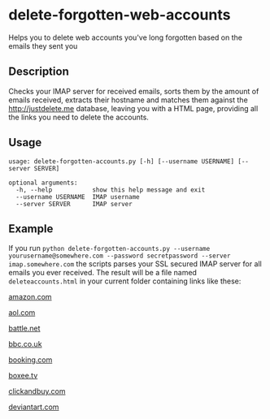 delete-forgotten-web-accounts
=============================

Helps you to delete web accounts you've long forgotten based on the emails they sent you

Description
-----------
Checks your IMAP server for received emails, sorts them by the amount of emails received, extracts their hostname and matches them against the http://justdelete.me database, leaving you with a HTML page, providing all the links you need to delete the accounts.

Usage
-----

	usage: delete-forgotten-accounts.py [-h] [--username USERNAME] [--server SERVER]

	optional arguments:
	  -h, --help           show this help message and exit
	  --username USERNAME  IMAP username
	  --server SERVER      IMAP server

Example
-------

If you run `python delete-forgotten-accounts.py --username yourusername@somewhere.com --password secretpassword --server imap.somewhere.com` the scripts parses your SSL secured IMAP server for all emails you ever received. The result will be a file named `deleteaccounts.html` in your current folder containing links like these:

[amazon.com](https://www.amazon.com/gp/help/customer/contact-us/ref=cu_cf_email?ie=UTF8&mode=email#a)

[aol.com](http://cancel.aol.com)

[battle.net](https://eu.battle.net/support/en/ticket/submit)

[bbc.co.uk](https://ssl.bbc.co.uk/id/settings/delete)

[booking.com](https://secure.booking.com/login.en-us.html?tmpl=profile/delete_account)

[boxee.tv](http://bbx.boxee.tv/user/delete)

[clickandbuy.com](https://customer.eu.clickandbuy.com/surfer/spring/settings-terminateaccount-flow)

[deviantart.com](https://www.deviantart.com/settings/deactivation)
